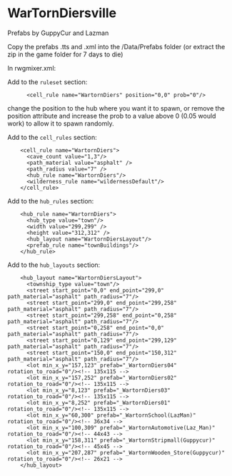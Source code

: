 # WarTornDiersville

Prefabs by GuppyCur and Lazman

Copy the prefabs .tts and .xml into the /Data/Prefabs folder (or extract the zip in the game folder for 7 days to die)

In rwgmixer.xml:

Add to the `ruleset` section:

```
      <cell_rule name="WartornDiers" position="0,0" prob="0"/>
```

change the position to the hub where you want it to spawn, or remove the position attribute and increase the prob to a value above 0 (0.05 would work) to allow it to spawn randomly.

Add to the `cell_rules` section:

```
    <cell_rule name="WartornDiers">
      <cave_count value="1,3"/>
      <path_material value="asphalt" />
      <path_radius value="7" />
      <hub_rule name="WartornDiers"/>
      <wilderness_rule name="wildernessDefault"/>
    </cell_rule>
```

Add to the `hub_rules` section:

```
    <hub_rule name="WartornDiers">
      <hub_type value="town"/>
      <width value="299,299" />
      <height value="312,312" />
      <hub_layout name="WartornDiersLayout"/>
      <prefab_rule name="townBuildings"/>
    </hub_rule>
```

Add to the `hub_layouts` section:

```
    <hub_layout name="WartornDiersLayout">
      <township_type value="town"/>
      <street start_point="0,0" end_point="299,0" path_material="asphalt" path_radius="7"/>
      <street start_point="299,0" end_point="299,258" path_material="asphalt" path_radius="7"/>
      <street start_point="299,258" end_point="0,258" path_material="asphalt" path_radius="7"/>
      <street start_point="0,258" end_point="0,0" path_material="asphalt" path_radius="7"/>
      <street start_point="0,129" end_point="299,129" path_material="asphalt" path_radius="7"/>
      <street start_point="150,0" end_point="150,312" path_material="asphalt" path_radius="7"/>
      <lot min_x_y="157,123" prefab="_WartornDiers04" rotation_to_road="0"/><!-- 135x115 -->
      <lot min_x_y="157,252" prefab="_WartornDiers02" rotation_to_road="0"/><!-- 135x115 -->
      <lot min_x_y="8,123" prefab="_WartornDiers03" rotation_to_road="0"/><!-- 135x115 -->
      <lot min_x_y="8,252" prefab="_WartornDiers01" rotation_to_road="0"/><!-- 135x115 -->
      <lot min_x_y="60,300" prefab="_WartornSchool(LazMan)" rotation_to_road="0"/><!-- 36x34 -->
      <lot min_x_y="100,309" prefab="_WartornAutomotive(Laz_Man)" rotation_to_road="0"/><!-- 44x43 -->
      <lot min_x_y="158,311" prefab="_WartornStripmall(Guppycur)" rotation_to_road="0"/><!-- 45x45 -->
      <lot min_x_y="207,287" prefab="_WartornWooden_Store(Guppycur)" rotation_to_road="0"/><!-- 26x21 -->
    </hub_layout>
```
